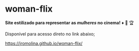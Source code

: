# woman-flix

**Site estilizado para representar as _mulheres_ no cinema!**
:diamonds:
:womans_hat:
:trophy:

Disponível para acesso direto no link abaixo;

https://jromolina.github.io/woman-flix/


